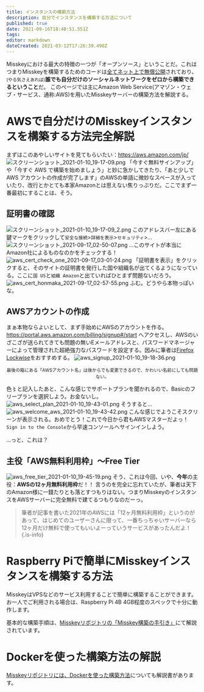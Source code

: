 ```yaml
---
title: インスタンスの構築方法
description: 自分でインスタンスを構築する方法について
published: true
date: 2021-09-16T18:48:51.551Z
tags: 
editor: markdown
dateCreated: 2021-03-12T17:26:39.490Z
---
```


Misskeyにおける最大の特徴の一つが「オープンソース」ということだ。これはつまりMisskeyを構築するためのコードは[全てネット上で無償公開](https://github.com/misskey-dev/misskey)されており、<small>(やる気さえあれば)</small>**誰でも自分だけのソーシャルネットワークをゼロから構築できるということ**だ。
このページでは主にAmazon Web Service(アマゾン・ウェブ・サービス、通称:AWS)を用いたMisskeyサーバーの構築方法を解説する。

# AWSで自分だけのMisskeyインスタンスを構築する方法完全解説
まずはこのあやしいサイトを見てもらいたい：https://aws.amazon.com/jp/
![スクリーンショット_2021-01-10_19-17-09.png](/ja_jp/wiki_guide/aws/スクリーンショット_2021-01-10_19-17-09.png)
「今すぐ無料サインアップ」や「今すぐ AWS で構築を始めましょう」と妙に急かしてきたり、「あと少しで AWS アカウントの作成が完了します」のAWSの単語に微妙なスペースが入っていたり、改行とかとても本家Amazonとは思えない焦りっぷりだ。ここでまず一番最初にすることは、そう。
## 証明書の確認
![スクリーンショット_2021-01-10_19-17-09_2.png](/ja_jp/wiki_guide/aws/スクリーンショット_2021-01-10_19-17-09_2.png)
このアドレスバー左にある鍵マークをクリックして`安全な接続`>`詳細を表示`>`セキュリティ`>...
![スクリーンショット_2021-09-17_02-50-07.png](/ja_jp/wiki_guide/aws/スクリーンショット_2021-09-17_02-50-07.png)
...このサイトが本当にAmazon社によるものなのかをチェックする！
![aws_cert_check_one_2021-09-17_03-01-24.png](/ja_jp/wiki_guide/aws/aws_cert_check_one_2021-09-17_03-01-24.png)
「証明書を表示」をクリックすると、そのサイトの証明書を発行した国や組織名が出てくるようになっている。ここに`国	US`と`組織	Amazon`と出ていればひとまず問題ないだろう。
![aws_cert_honmaka_2021-09-17_02-57-55.png](/ja_jp/wiki_guide/aws/aws_cert_honmaka_2021-09-17_02-57-55.png)
ふむ。どうやら本物っぽいな。

## AWSアカウントの作成
まぁ本物ならよいとして、まず手始めにAWSのアカウントを作る。
https://portal.aws.amazon.com/billing/signup#/start へアクセスし、AWSのいざこざが送られてきても問題の無いEメールアドレスと、パスワードマネージャーによって管理された超絶強力なパスワードを設定する。因みに筆者は[Firefox Lockwise](https://support.mozilla.org/ja/kb/getting-started-firefox-lockwise)をおすすめする。
![aws_signup_2021-01-10_19-18-36.png](/ja_jp/wiki_guide/aws/aws_signup_2021-01-10_19-18-36.png)
<center><small>最後の箱にある「AWSアカウント名」は後からでも変更できるので、かわいい名前にしても問題ない。</small></center>

色〻と記入したあと、こんな感じでサポートプランを聞かれるので、Basicのフリープランを選択しよう。お金ないし。
![aws_select_plan_2021-01-10_19-43-01.png](/ja_jp/wiki_guide/aws/aws_select_plan_2021-01-10_19-43-01.png)
そうすると...
![aws_welcome_aws_2021-01-10_19-43-42.png](/ja_jp/wiki_guide/aws/aws_welcome_aws_2021-01-10_19-43-42.png)
こんな感じでようこそスクリーンが表示される。おめでとう！これで今日から君もAWSマスターだよっ！`Sign in to the Console`から早速コンソールへサインインしよう。

...っと、これは？
## 主役「AWS無料利用枠」〜Free Tier
![aws_free_tier_2021-01-10_19-45-19.png](/ja_jp/wiki_guide/aws/aws_free_tier_2021-01-10_19-45-19.png)
そう、これは今回、いや、**今年**の主役：**AWSの12ヶ月無料利用枠**だ！！
言うのを完全に忘れていたが、筆者は天下のAmazon様に一錢たりとも落とすつもりはない。つまりMisskeyのインスタンスをAWSサーバーに完全無料で建てるつもりなのだーっ。
> 筆者が記事を書いた2021年のAWSには「12ヶ月無料利用枠」というのがあって、はじめてのユーザーさんに限って、一番ちっちゃいサーバーなら12ヶ月だけ無料で使ってもいいよーっていうサービスがあったんだよ！
{.is-info}



# Raspberry Piで簡単にMisskeyインスタンスを構築する方法

MisskeyはVPSなどのサービス利用することで簡単に構築することができます。
お一人でご利用される場合は、Raspberry Pi 4B 4GB程度のスペックで十分に動作します。

基本的な構築手順は、[Misskeyリポジトリの「Misskey構築の手引き」](https://github.com/misskey-dev/misskey/blob/master/docs/setup.ja.md)にて解説されています。

# Dockerを使った構築方法の解説

[Misskeyリポジトリには、Dockerを使った構築方法](https://github.com/misskey-dev/misskey/blob/develop/docs/docker.ja.md)についても解説書があります。